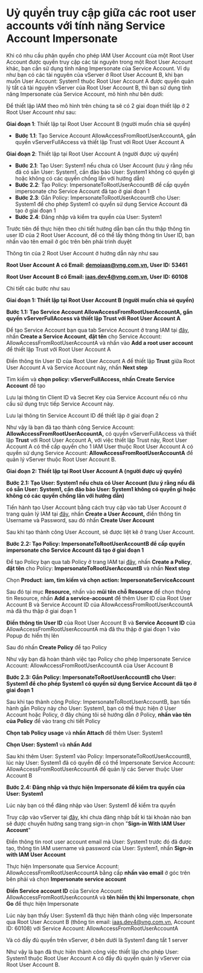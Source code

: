 # Uỷ quyền truy cập giữa các root user accounts với tính năng Service Account Impersonate

Khi có nhu cầu phân quyền cho phép IAM User Account của một Root User Account được quyền truy cập các tài nguyên trong một Root User Account khác, bạn cần sử dụng tính năng Impersonate của Service Account. Ví dụ như bạn có các tài nguyên của vServer ở Root User Account B, khi bạn muốn User Account: System1 thuộc Root User Account A được quyền quản lý tất cả tài nguyên vServer của Root User Account B, thì bạn sử dụng tính năng Impersonate của Service Account, mô hình như bên dưới:

Để thiết lập IAM theo mô hình trên chúng ta sẽ có 2 giai đoạn thiết lập ở 2 Root User Account như sau:

**Giai đoạn 1**: Thiết lập tại Root User Account B (người muốn chia sẻ quyền)

* **Bước 1.1**: Tạo Service Account AllowAccessFromRootUserAccountA, gắn quyền vServerFullAccess và thiết lập Trust với Root User Account A

**Giai đoạn 2**: Thiết lập tại Root User Account A (người được uỷ quyền)

* **Bước 2.1**: Tạo User: System1 nếu chưa có User Account (lưu ý rằng nếu đã có sẵn User: System1, cần đảo bảo User: System1 không có quyền gì hoặc không có các quyền chồng lấn với hướng dẫn)
* **Bước 2.2**: Tạo Policy: ImpersonateToRootUserAccountB để cấp quyền impersonate cho Service Account đã tạo ở giai đoạn 1
* **Bước 2.3**: Gắn Policy: ImpersonateToRootUserAccountB cho User: System1 để cho phép System1 có quyền sử dụng Service Account đã tạo ở giai đoạn 1
* **Bước 2.4**: Đăng nhập và kiểm tra quyền của User: System1

Trước tiên để thực hiện theo chi tiết hướng dẫn bạn cần thu thập thông tin user ID của 2 Root User Account, để có thể lấy thông thông tin User ID, bạn nhấn vào tên email ở góc trên bên phải trình duyệt

Thông tin của 2 Root User Account ở hướng dẫn này như sau

**Root User Account A có Email: demoiaas@vng.com.vn, User ID: 53461**

**Root User Account B có Email: iaas.dev4@vng.com.vn, User ID: 60108**

Chi tiết các bước như sau

**Giai đoạn 1: Thiết lập tại Root User Account B (người muốn chia sẻ quyền)**

**Bước 1.1: Tạo Service Account AllowAccessFromRootUserAccountA, gắn quyền vServerFullAccess và thiết lập Trust với Root User Account A**

Để tạo Service Account bạn qua tab Service Account ở trang IAM tại [đây](https://hcm-3.console.vngcloud.vn/iam/service-accounts), nhấn **Create a Service Account**, **đặt tên** cho Service Account: AllowAccessFromRootUserAccountA và nhấn vào **Add a root user account** để thiết lập Trust với Root User Account A

Điền thông tin User ID của Root User Account A để thiết lập **Trust** giữa Root User Account A và Service Account này, nhấn **Next step**

Tìm kiếm và **chọn policy: vServerFullAccess, nhấn Create Service Account** để tạo

Lưu lại thông tin Client ID và Secret Key của Service Account nếu có nhu cầu sử dụng trực tiếp Service Account này.

Lưu lại thông tin Service Account ID để thiết lập ở giai đoạn 2

Như vậy là bạn đã tạo thành công Service Account: **AllowAccessFromRootUserAccountA,** có quyền vServerFullAccess và thiết lập **Trust** với Root User Account A, với việc thiết lập Trust này, Root User Account A có thể cấp quyền cho 1 IAM User thuộc Root User Account A có quyền sử dụng Service Account: **AllowAccessFromRootUserAccountA** để quản lý vServer thuộc Root User Account B.

**Giai đoạn 2: Thiết lập tại Root User Account A (người được uỷ quyền)**

**Bước 2.1: Tạo User: System1 nếu chưa có User Account (lưu ý rằng nếu đã có sẵn User: System1, cần đảo bảo User: System1 không có quyền gì hoặc không có các quyền chồng lấn với hướng dẫn)**

Tiến hành tạo User Account bằng cách truy cập vào tab User Account ở trang quản lý IAM tại [đây](https://hcm-3.console.vngcloud.vn/iam/user-accounts), nhấn **Create a User Account,** điền thông tin Username và Password, sau đó nhấn **Create User Account**&#x20;

Sau khi tạo thành công User Account, sẽ được liệt kê ở trang User Account.

**Bước 2.2: Tạo Policy: ImpersonateToRootUserAccountB để cấp quyền impersonate cho Service Account đã tạo ở giai đoạn 1**

Để tạo Policy bạn qua tab Policy ở trang IAM tại [đây](https://hcm-3.console.vngcloud.vn/iam/policies), nhấn **Create a Policy**, **đặt tên** cho Policy: **ImpersonateToRootUserAccountB** và nhấn **Next step**

Chọn **Product**: **iam, tìm kiếm và chọn action: ImpersonateServiceAccount**

Sau đó tại mục **Resource,** nhấn vào **mũi tên chỗ Resource** để chọn thông tin Resource, nhấn **Add a service-account** để thêm User ID của Root User Account B và Service Account ID của AllowAccessFromRootUserAccountA mà đã thu thập ở giai đoạn 1

**Điền thông tin User ID** của Root User Account B và **Service Account ID** của AllowAccessFromRootUserAccountA mà đã thu thập ở giai đoạn 1 vào Popup đc hiển thị lên

Sau đó nhấn **Create Policy** để tạo Policy&#x20;

Như vậy bạn đã hoàn thành việc tạo Policy cho phép Impersonate Service Account: AllowAccessFromRootUserAccountA của User Account B

**Bước 2.3: Gắn Policy: ImpersonateToRootUserAccountB cho User: System1 để cho phép System1 có quyền sử dụng Service Account đã tạo ở giai đoạn 1**

Sau khi tạo thành công Policy: ImpersonateToRootUserAccountB, bạn tiến hành gắn Policy này cho User: System1, bạn có thể thực hiện ở User Account hoặc Policy, ở đây chúng tôi sẽ hướng dẫn ở Policy, **nhấn vào tên của Policy** để vào trang chi tiết Policy

**Chọn tab Policy usage** và **nhấn Attach** để thêm User: System1

**Chọn User: System1** và **nhấn Add**

Sau khi thêm User: System1 vào Policy: ImpersonateToRootUserAccountB, lúc này User: System1 đã có quyền để có thể Impersonate Service Account: AllowAccessFromRootUserAccountA để quản lý các Server thuộc User Account B

**Bước 2.4: Đăng nhập và thực hiện Impersonate để kiểm tra quyền của User: System1**

Lúc này bạn có thể đăng nhập vào User: System1 để kiểm tra quyền

Truy cập vào vServer tại [đây](https://hcm-3.console.vngcloud.vn/vserver/v-server/cloud-server), khi chưa đăng nhập bất kì tài khoản nào bạn sẽ được chuyển hướng sang trang sign-in chọn "**Sign-in With IAM User Account**"

Điền thông tin root user account email mà User: System1 trước đó đã được tạo, thông tin IAM username và password của User: System1, nhấn **Sign-in with IAM User Account**

Thực hiện Impersonate qua Service Account: AllowAccessFromRootUserAccountA bằng cấp **nhấn vào email** ở góc trên bên phải và chọn **Impersonate service account**

**Điền Service account ID** của Service Account: AllowAccessFromRootUserAccountA và **tên hiển thị khi Impersonate**, **chọn Go** để thực hiện Impersonate

Lúc này bạn thấy User: System1 đã thực hiện thành công việc Impersonate qua Root User Account B (thông tin email: iaas.dev4@vng.com.vn, Account ID: 60108) với Service Account: AllowAccessFromRootUserAccountA

Và có đầy đủ quyền trên vServer, ở bên dưới là System1 đang tắt 1 server

Như vậy là bạn đã thực hiện thành công việc thiết lập cho phép User: System1 thuộc Root User Account A có đầy đủ quyền quản lý vServer của Root User Account B.
